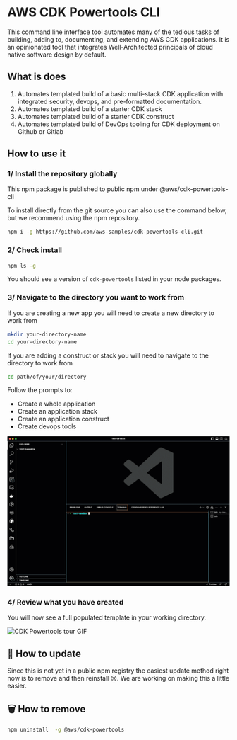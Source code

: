 # AWS CDK Powertools CLI

This command line interface tool automates many of the tedious tasks of building, adding to, documenting, and extending AWS CDK applications. It is an opinionated tool that integrates Well-Architected principals of cloud native software design by default.

## What is does

1. Automates templated build of a basic multi-stack CDK application with integrated security, devops, and pre-formatted documentation.
2. Automates templated build of a starter CDK stack
3. Automates templated build of a starter CDK construct
4. Automates templated build of DevOps tooling for CDK deployment on Github or Gitlab

## How to use it

### 1/ Install the repository globally

This npm package is published to public npm under @aws/cdk-powertools-cli

To install directly from the git source you can also use the command below, but we recommend using the npm repository.

```sh
npm i -g https://github.com/aws-samples/cdk-powertools-cli.git
```

### 2/ Check install

```sh
npm ls -g
```

You should see a version of `cdk-powertools` listed in your node packages.

### 3/ Navigate to the directory you want to work from

If you are creating a new app you will need to create a new directory to work from

```sh
mkdir your-directory-name
cd your-directory-name
```

If you are adding a construct or stack you will need to navigate to the directory to work from

```sh
cd path/of/your/directory
```

Follow the prompts to:

- Create a whole application
- Create an application stack
- Create an application construct
- Create devops tools

![CDK Powertools setup GIF](./assets/documentation/images/cpt-setup.gif)

### 4/ Review what you have created

You will now see a full populated template in your working directory.

![CDK Powertools tour GIF](./assets/documentation/images/cpt-tour.gif)

## 🌅 How to update

Since this is not yet in a public npm registry the easiest update method right now is to remove and then reinstall 😢. We are working on making this a little easier.

## 🗑️ How to remove

```sh
npm uninstall  -g @aws/cdk-powertools
```
